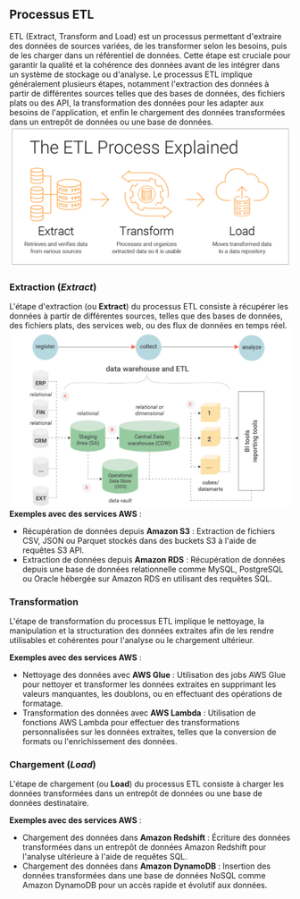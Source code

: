 ## Processus ETL

ETL (Extract, Transform and Load) est un processus permettant d'extraire des données de sources variées, de les transformer selon les besoins, puis de les charger dans un référentiel de données. Cette étape est cruciale pour garantir la qualité et la cohérence des données avant de les intégrer dans un système de stockage ou d'analyse. Le processus ETL implique généralement plusieurs étapes, notamment l'extraction des données à partir de différentes sources telles que des bases de données, des fichiers plats ou des API, la transformation des données pour les adapter aux besoins de l'application, et enfin le chargement des données transformées dans un entrepôt de données ou une base de données.
![Processus ETL](../src/captures/etl.png)

### Extraction (*Extract*)

L'étape d'extraction (ou **Extract**) du processus ETL consiste à récupérer les données à partir de différentes sources, telles que des bases de données, des fichiers plats, des services web, ou des flux de données en temps réel.
![Processus ETL](../src/captures/etl2.png)
**Exemples avec des services AWS** :
- Récupération de données depuis **Amazon S3** : Extraction de fichiers CSV, JSON ou Parquet stockés dans des buckets S3 à l'aide de requêtes S3 API.
- Extraction de données depuis **Amazon RDS** : Récupération de données depuis une base de données relationnelle comme MySQL, PostgreSQL ou Oracle hébergée sur Amazon RDS en utilisant des requêtes SQL.

### Transformation

L'étape de transformation du processus ETL implique le nettoyage, la manipulation et la structuration des données extraites afin de les rendre utilisables et cohérentes pour l'analyse ou le chargement ultérieur.

**Exemples avec des services AWS** :
- Nettoyage des données avec **AWS Glue** : Utilisation des jobs AWS Glue pour nettoyer et transformer les données extraites en supprimant les valeurs manquantes, les doublons, ou en effectuant des opérations de formatage.
- Transformation des données avec **AWS Lambda** : Utilisation de fonctions AWS Lambda pour effectuer des transformations personnalisées sur les données extraites, telles que la conversion de formats ou l'enrichissement des données.

### Chargement (*Load*)

L'étape de chargement (ou **Load**) du processus ETL consiste à charger les données transformées dans un entrepôt de données ou une base de données destinataire.

**Exemples avec des services AWS** :
- Chargement des données dans **Amazon Redshift** : Écriture des données transformées dans un entrepôt de données Amazon Redshift pour l'analyse ultérieure à l'aide de requêtes SQL.
- Chargement des données dans **Amazon DynamoDB** : Insertion des données transformées dans une base de données NoSQL comme Amazon DynamoDB pour un accès rapide et évolutif aux données.